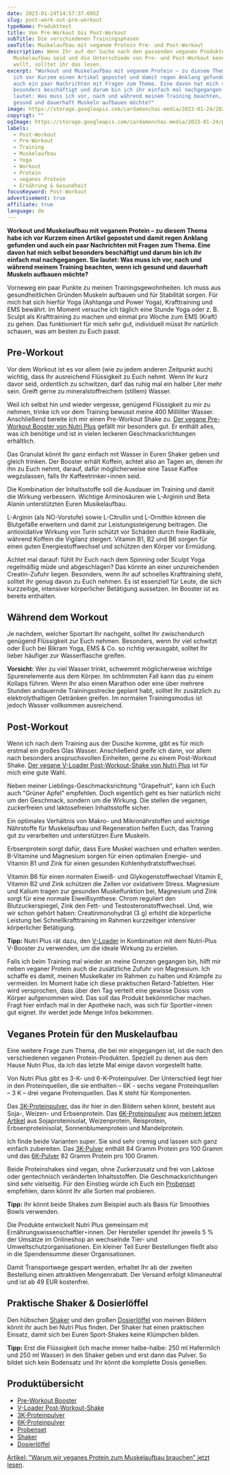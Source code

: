 ```yaml
---
date: 2023-01-24T14:57:37.695Z
slug: post-work-out-pre-workout
typeName: Produkttest
title: Von Pre-Workout bis Post-Workout
subTitle: Die verschiedenen Trainingsphasen
seoTitle: Muskelaufbau mit veganem Protein Pre- und Post-Workout
description: Wenn Ihr auf der Suche nach den passenden veganen Produkten für den
  Muskelaufbau seid und die Unterschiede von Pre- und Post-Workout kennenlernen
  wollt, solltet ihr das lesen.
excerpt: "Workout und Muskelaufbau mit veganem Protein – zu diesem Thema habe
  ich vor Kurzem einen Artikel gepostet und damit regen Anklang gefunden und
  auch ein paar Nachrichten mit Fragen zum Thema. Eine davon hat mich selbst
  besonders beschäftigt und darum bin ich ihr einfach mal nachgegangen. Sie
  lautet: Was muss ich vor, nach und während meinem Training beachten, wenn ich
  gesund und dauerhaft Muskeln aufbauen möchte?"
image: https://storage.googleapis.com/cardamonchai-media/2023-01-24/2023-01-22-nutri-plus-032-jpg-imagine-180808_53343f_2048_1536/640.webp
copyrigt: ""
ogImage: https://storage.googleapis.com/cardamonchai-media/2023-01-24/pre-workout-post-workout-og-jpg-imagine-280808_61414e_1200_628/640.webp
labels:
  - Post-Workout
  - Pre-Workout
  - Training
  - Muskelaufbau
  - Yoga
  - Workout
  - Protein
  - veganes Protein
  - Ernährung & Gesundheit
focusKeyword: Post-Workout
advertisement: true
affiliate: true
language: de
---
```

**Workout und Muskelaufbau mit veganem Protein – zu diesem Thema habe ich vor Kurzem einen Artikel gepostet und damit regen Anklang gefunden und auch ein paar Nachrichten mit Fragen zum Thema. Eine davon hat mich selbst besonders beschäftigt und darum bin ich ihr einfach mal nachgegangen. Sie lautet: Was muss ich vor, nach und während meinem Training beachten, wenn ich gesund und dauerhaft Muskeln aufbauen möchte?**

Vorneweg ein paar Punkte zu meinen Trainingsgewohnheiten. Ich muss aus gesundheitlichen Gründen Muskeln aufbauen und für Stabilität sorgen. Für mich hat sich hierfür Yoga (Ashtanga und Power Yoga), Krafttraining und EMS bewährt. Im Moment versuche ich täglich eine Stunde Yoga oder z. B. Sculpt als Krafttraining zu machen und einmal pro Woche zum EMS (Kraft) zu gehen. Das funktioniert für mich sehr gut, individuell müsst Ihr natürlich schauen, was am besten zu Euch passt.

## Pre-Workout

Vor dem Workout ist es vor allem (wie zu jedem anderen Zeitpunkt auch) wichtig, dass Ihr ausreichend Flüssigkeit zu Euch nehmt. Wenn Ihr kurz davor seid, ordentlich zu schwitzen, darf das ruhig mal ein halber Liter mehr sein. Greift gerne zu mineralstoffreichem (stillem) Wasser.

Weil ich selbst hin und wieder vergesse, genügend Flüssigkeit zu mir zu nehmen, trinke ich vor dem Training bewusst meine 400 Milliliter Wasser. Anschließend bereite ich mir einen Pre-Workout Shake zu. [Der vegane Pre-Workout Booster von Nutri Plus](https://tidd.ly/3XB2575) gefällt mir besonders gut. Er enthält alles, was ich benötige und ist in vielen leckeren Geschmacksrichtungen erhältlich.

Das Granulat könnt Ihr ganz einfach mit Wasser in Euren Shaker geben und gleich trinken. Der Booster erhält Koffein, achtet also an Tagen an, denen ihr ihn zu Euch nehmt, darauf, dafür möglicherweise eine Tasse Kaffee wegzulassen, falls Ihr Kaffeetrinker⋆innen seid.

Die Kombination der Inhaltsstoffe soll die Ausdauer im Training und damit die Wirkung verbessern. Wichtige Arminosäuren wie L-Arginin und Beta Alanin unterstützten Euren Musikelaufbau. 

L-Arginin (als NO-Vorstufe) sowie L-Citrullin und L-Ornithin können die Blutgefäße erweitern und damit zur Leistungssteigerung beitragen. Die antioxidative Wirkung von Turin schützt vor Schäden durch freie Radikale, während Koffein die Vigilanz steigert. Vitamin B1, B2 und B6 sorgen für einen guten Energiestoffwechsel und schützen den Körper vor Ermüdung.

Achtet mal darauf: fühlt Ihr Euch nach dem Spinning oder Sculpt Yoga regelmäßig müde und abgeschlagen? Das könnte an einer unzureichenden Creatin-Zufuhr liegen. Besonders, wenn Ihr auf schnelles Krafttraining steht, solltet Ihr genug davon zu Euch nehmen. Es ist essenziell für Leute, die sich kurzzeitige, intensiver körperlicher Betätigung aussetzen. Im Booster ist es bereits enthalten.

## Während dem Workout

Je nachdem, welcher Sportart Ihr nachgeht, solltet Ihr zwischendurch genügend Flüssigkeit zur Euch nehmen. Besonders, wenn Ihr viel schwitzt oder Euch bei Bikram Yoga, EMS & Co. so richtig verausgabt, solltet Ihr lieber häufiger zur Wasserflasche greifen.

**Vorsicht:** Wer zu viel Wasser trinkt, schwemmt möglicherweise wichtige Spurenelemente aus dem Körper. Im schlimmsten Fall kann das zu einem Kollaps führen. Wenn Ihr also einen Marathon oder eine über mehrere Stunden andauernde Trainingsstrecke geplant habt, solltet Ihr zusätzlich zu elektrolythaltigen Getränken greifen. Im normalen Trainingsmodus ist jedoch Wasser vollkommen ausreichend.

<Gallery name="post-workout-pre-workout-1" />

## Post-Workout

Wenn ich nach dem Training aus der Dusche komme, gibt es für mich erstmal ein großes Glas Wasser. Anschließend greife ich dann, vor allem nach besonders anspruchsvollen Einheiten, gerne zu einem Post-Workout Shake. [Der vegane V-Loader Post-Workout-Shake von Nutri Plus](https://tidd.ly/3H5FpVr) ist für mich eine gute Wahl.

Neben meiner Lieblings-Geschmacksrichtung "Grapefruit", kann ich Euch auch "Grüner Apfel" empfehlen. Doch eigentlich geht es hier natürlich nicht um den Geschmack, sondern um die Wirkung. Die stellen die veganen, zuckerfreien und laktosefreien Inhaltsstoffe sicher.

Ein optimales Verhältnis von Makro- und Mikronährstoffen und
wichtige Nährstoffe für Muskelaufbau und Regeneration helfen Euch, das Training gut zu verarbeiten und unterstützen Eure Muskeln.

Erbsenprotein sorgt dafür, dass Eure Muskel wachsen und erhalten werden. B-Vitamine und Magnesium sorgen für einen optimalen Energie- und Vitamin B1 und Zink für einen gesunden Kohlenhydratstoffwechsel.

Vitamin B6 für einen normalen Eiweiß- und Glykogenstoffwechsel
Vitamin E, Vitamin B2 und Zink schützen die Zellen vor oxidativem Stress. Magnesium und Kalium tragen zur gesunden Muskelfunktion bei, Magnesium und Zink sorgt für eine normale Eiweißsynthese. Chrom reguliert den Blutzuckerspiegel, Zink den Fett- und Testosteronstoffwechsel. Und, wie wir schon gehört haben: Creatinmonohydrat (3 g) erhöht die körperliche Leistung bei Schnellkrafttraining im Rahmen kurzzeitiger intensiver körperlicher Betätigung.

**Tipp:** Nutri Plus rät dazu, den [V-Loader](https://tidd.ly/3H5FpVr) in Kombination mit dem Nutri-Plus V-Booster zu verwenden, um die ideale Wirkung zu erzielen.

Falls ich beim Training mal wieder an meine Grenzen gegangen bin, hilft mir neben veganer Protein auch die zusätzliche Zufuhr von Magnesium. Ich schaffe es damit, meinen Muskelkater im Rahmen zu halten und Krämpfe zu vermeiden. Im Moment habe ich diese praktischen Retard-Tabletten. Hier wird versprochen, dass über den Tag verteilt eine gewisse Dosis vom Körper aufgenommen wird. Das soll das Produkt bekömmlicher machen. Fragt hier einfach mal in der Apotheke nach, was sich für Sportler⋆innen gut eignet. Ihr werdet jede Menge Infos bekommen.

## Veganes Protein für den Muskelaufbau

Eine weitere Frage zum Thema, die bei mir eingegangen ist, ist die nach den verschiedenen veganen Protein-Produkten. Speziell zu denen aus dem Hause Nutri Plus, da ich das letzte Mal einige davon vorgestellt hatte.

Von Nutri Plus gibt es 3-K- und 6-K-Proteinpulver. Der Unterschied liegt hier in den Proteinquellen, die sie enthalten – 6K - sechs vegane Proteinquellen – 3 K  – drei vegane Proteinquellen. Das K steht für Komponenten.

Das [3K-Proteinpulver](https://tidd.ly/3Db2fKc), das ihr hier in den Bildern sehen könnt, besteht aus Soja-, Weizen- und Erbsenprotein. Das [6K-Proteinpulver](https://tidd.ly/3Df3vMr) aus [meinem letzen Artikel](/2022/11/veganes-protein/) aus Sojaproteinisolat, Weizenprotein, Reisprotein, Erbsenproteinisolat, Sonnenblumenprotein und Mandelprotein.

Ich finde beide Varianten super. Sie sind sehr cremig und lassen sich ganz einfach zubereiten. Das [3K-Pulver](https://tidd.ly/3Db2fKc) enthält 84 Gramm Protein pro 100 Gramm und das [6K-Pulver](https://tidd.ly/3Df3vMr) 82 Gramm Protein pro 100 Gramm.

Beide Proteinshakes sind vegan, ohne Zuckerzusatz und frei von Laktose oder gentechnisch veränderten Inhaltsstoffen. Die Geschmacksrichtungen sind sehr vielseitig. Für den Einstieg würde ich Euch ein [Probenset](https://tidd.ly/3XAPxMX) empfehlen, dann könnt Ihr alle Sorten mal probieren.

**Tipp:** Ihr könnt beide Shakes zum Beispiel auch als Basis für Smoothies Bowls verwenden.

Die Produkte entwickelt Nutri Plus gemeinsam mit Ernährungswissenschaftler⋆innen. Der Hersteller spendet Ihr jeweils 5 % der Umsätze im Onlineshop an wechselnde Tier- und Umweltschutzorganisationen. Ein kleiner Teil Eurer Bestellungen fließt also in die Spendensumme dieser Organisationen.

Damit Transportwege gespart werden, erhaltet Ihr ab der zweiten Bestellung einen attraktiven Mengenrabatt. Der Versand erfolgt klimaneutral und ist ab 49 EUR kostenfrei.

## Praktische Shaker & Dosierlöffel

Den hübschen [Shaker](https://tidd.ly/3WDuc4e) und den großen [Dosierlöffel](https://tidd.ly/3XPgnkk) von meinen Bildern könnt ihr auch bei Nutri Plus finden. Der Shaker hat einen praktischen Einsatz, damit sich bei Euren Sport-Shakes keine Klümpchen bilden.

**Tipp:** Erst die Flüssigkeit (ich mache immer halbe-halbe: 250 ml Hafermilch und 250 ml Wasser) in den Shaker geben und erst dann das Pulver. So bildet sich kein Bodensatz und Ihr könnt die komplette Dosis genießen.

## Produktübersicht

- [Pre-Workout Booster](https://tidd.ly/3XB2575)
- [V-Loader Post-Workout-Shake](https://tidd.ly/3H5FpVr)
- [3K-Proteinpulver](https://tidd.ly/3Db2fKc)
- [6K-Proteinpulver](https://tidd.ly/3Df3vMr)
- [Probenset](https://tidd.ly/3XAPxMX)
- [Shaker](https://tidd.ly/3WDuc4e)
- [Dosierlöffel](https://tidd.ly/3XPgnkk)

[Artikel: "Warum wir veganes Protein zum Muskelaufbau brauchen" jetzt lesen](/2022/11/veganes-protein/).

<Gallery name="post-workout-pre-workout-2" />